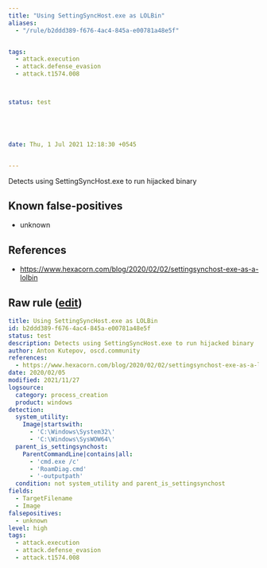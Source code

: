 ```yaml
---
title: "Using SettingSyncHost.exe as LOLBin"
aliases:
  - "/rule/b2ddd389-f676-4ac4-845a-e00781a48e5f"


tags:
  - attack.execution
  - attack.defense_evasion
  - attack.t1574.008



status: test





date: Thu, 1 Jul 2021 12:18:30 +0545


---
```


Detects using SettingSyncHost.exe to run hijacked binary

<!--more-->


## Known false-positives

* unknown



## References

* https://www.hexacorn.com/blog/2020/02/02/settingsynchost-exe-as-a-lolbin


## Raw rule ([edit](https://github.com/SigmaHQ/sigma/edit/master/rules/windows/process_creation/proc_creation_win_using_settingsynchost_as_lolbin.yml))
```yaml
title: Using SettingSyncHost.exe as LOLBin
id: b2ddd389-f676-4ac4-845a-e00781a48e5f
status: test
description: Detects using SettingSyncHost.exe to run hijacked binary
author: Anton Kutepov, oscd.community
references:
  - https://www.hexacorn.com/blog/2020/02/02/settingsynchost-exe-as-a-lolbin
date: 2020/02/05
modified: 2021/11/27
logsource:
  category: process_creation
  product: windows
detection:
  system_utility:
    Image|startswith:
      - 'C:\Windows\System32\'
      - 'C:\Windows\SysWOW64\'
  parent_is_settingsynchost:
    ParentCommandLine|contains|all:
      - 'cmd.exe /c'
      - 'RoamDiag.cmd'
      - '-outputpath'
  condition: not system_utility and parent_is_settingsynchost
fields:
  - TargetFilename
  - Image
falsepositives:
  - unknown
level: high
tags:
  - attack.execution
  - attack.defense_evasion
  - attack.t1574.008

```
